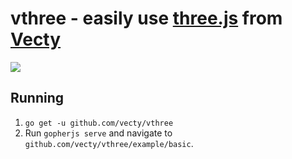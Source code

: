 # vthree - easily use [three.js](https://threejs.org/) from [Vecty](https://github.com/gopherjs/vecty)

![](https://drive.google.com/uc?id=1G5d_c3UO3ixklYe9lauWt3uaOYMSyftH)

## Running

1. `go get -u github.com/vecty/vthree`
2. Run `gopherjs serve` and navigate to `github.com/vecty/vthree/example/basic`.

